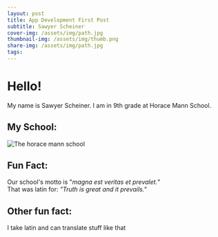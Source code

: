 ```yaml
---
layout: post
title: App Development First Post
subtitle: Sawyer Scheiner
cover-img: /assets/img/path.jpg
thumbnail-img: /assets/img/thumb.png
share-img: /assets/img/path.jpg
tags:
---
```


# Hello!
My name is Sawyer Scheiner. I am in 9th grade at Horace Mann School. 

## My School:
![The horace mann school](https://d13b2ieg84qqce.cloudfront.net/8bb75281ba1f5c160a69dd4ada81feb2cb89a105.jpg)

## **Fun Fact:** 
Our school's motto is "_magna est veritas et prevalet._"  
That was latin for: _"Truth is great and it prevails."_

## **Other fun fact:** 
I take latin and can translate stuff like that
